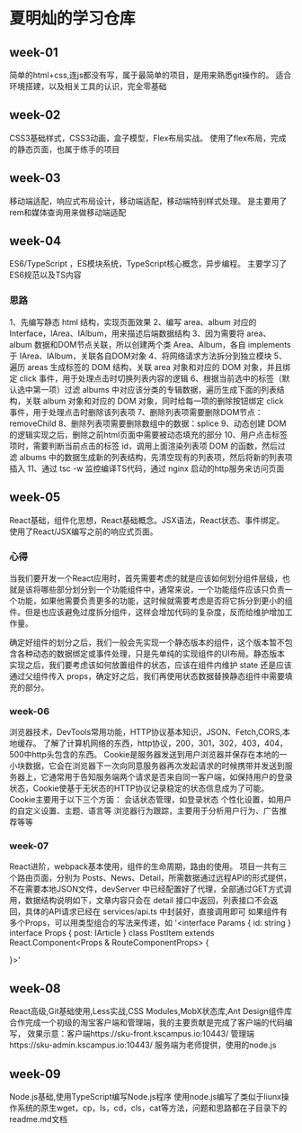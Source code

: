 # 夏明灿的学习仓库
## week-01
简单的html+css,连js都没有写，属于最简单的项目，是用来熟悉git操作的。
适合环境搭建，以及相关工具的认识，完全零基础
## week-02
CSS3基础样式，CSS3动画，盒子模型，Flex布局实战。
使用了flex布局，完成的静态页面，也属于练手的项目
## week-03
 移动端适配，响应式布局设计，移动端适配，移动端特别样式处理。
 是主要用了rem和媒体查询用来做移动端适配
## week-04
ES6/TypeScript ，ES模块系统，TypeScript核心概念，异步编程。
主要学习了ES6规范以及TS内容
### 思路 
1、先编写静态 html 结构，实现页面效果
2、编写 area、album 对应的Interface，IArea、IAlbum，用来描述后端数据结构
3、因为需要将 area、album 数据和DOM节点关联，所以创建两个类 Area、Album，各自 implements 于 IArea、IAlbum，关联各自DOM对象
4、将网络请求方法拆分到独立模块
5、遍历 areas 生成标签的 DOM 结构，关联 area 对象和对应的 DOM 对象，并且绑定 click 事件，用于处理点击时切换列表内容的逻辑
6、根据当前选中的标签（默认选中第一项）过滤 albums 中对应该分类的专辑数据，遍历生成下面的列表结构，关联 album 对象和对应的 DOM 对象，同时给每一项的删除按钮绑定 click 事件，用于处理点击时删除该列表项
7、删除列表项需要删除DOM节点：removeChild
8、删除列表项需要删除数组中的数据：splice
9、动态创建 DOM 的逻辑实现之后，删除之前html页面中需要被动态填充的部分
10、用户点击标签项时，需要判断当前点击的标签 id，调用上面渲染列表项 DOM 的函数，然后过滤 albums 中的数据生成新的列表结构，先清空现有的列表项，然后将新的列表项插入
11、通过 tsc -w 监控编译TS代码，通过 nginx 启动的http服务来访问页面
## week-05
React基础，组件化思想，React基础概念。JSX语法，React状态、事件绑定。
使用了React/JSX编写之前的响应式页面。
### 心得
  当我们要开发一个React应用时，首先需要考虑的就是应该如何划分组件层级，也就是该将哪些部分划分到一个功能组件中，通常来说，一个功能组件应该只负责一个功能，如果他需要负责更多的功能，这时候就需要考虑是否将它拆分到更小的组件。但是也应该避免过度拆分组件，这样会增加代码的复杂度，反而给维护增加工作量。

  确定好组件的划分之后，我们一般会先实现一个静态版本的组件，这个版本暂不包含各种动态的数据绑定或事件处理，只是先单纯的实现组件的UI布局。静态版本实现之后，我们要考虑该如何放置组件的状态，应该在组件内维护 state 还是应该通过父组件传入 props，确定好之后，我们再使用状态数据替换静态组件中需要填充的部分。
### week-06
浏览器技术，DevTools常用功能，HTTP协议基本知识，JSON、Fetch,CORS,本地缓存。
了解了计算机网络的东西，http协议，200，301，302，403，404，500中http头包含的东西。
Cookie是服务器发送到用户浏览器并保存在本地的一小块数据，它会在浏览器下一次向同意服务器再次发起请求的时候携带并发送到服务器上，它通常用于告知服务端两个请求是否来自同一客户端，如保持用户的登录状态，Cookie使基于无状态的HTTP协议记录稳定的状态信息成为了可能。
Cookie主要用于以下三个方面：
会话状态管理，如登录状态
个性化设置，如用户的自定义设置、主题、语言等
浏览器行为跟踪，主要用于分析用户行为、广告推荐等等
### week-07
React进阶，webpack基本使用，组件的生命周期，路由的使用。
项目一共有三个路由页面，分别为 Posts、News、Detail，所需数据通过远程API的形式提供，不在需要本地JSON文件，devServer 中已经配置好了代理，全部通过GET方式调用，数据结构说明如下，文章内容只会在 detail 接口中返回，列表接口不会返回，具体的API请求已经在 services/api.ts 中封装好，直接调用即可
如果组件有多个Props，可以用类型组合的写法来传递，如
'<interface Params {
  id: string
}
interface Props {
  post: IArticle
}
class PostItem extends React.Component<Props & RouteComponentProps<Params>> {

}>'
## week-08
React高级,Git基础使用,Less实战,CSS Modules,MobX状态库,Ant Design组件库 
合作完成一个初级的淘宝客户端和管理端，我的主要贡献是完成了客户端的代码编写，
 效果示意：客户端https://sku-front.kscampus.io:10443/
           管理端https://sku-admin.kscampus.io:10443/
 服务端为老师提供，使用的node.js
## week-09
Node.js基础,使用TypeScript编写Node.js程序
使用node.js编写了类似于liunx操作系统的原生wget，cp，ls，cd，cls，cat等方法，问题和思路都在子目录下的readme.md文档
 
 
